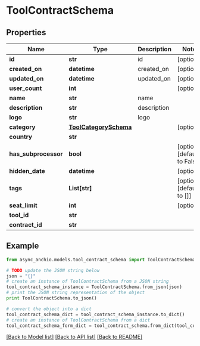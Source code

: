 # ToolContractSchema


## Properties

Name | Type | Description | Notes
------------ | ------------- | ------------- | -------------
**id** | **str** | id | [optional] 
**created_on** | **datetime** | created_on | [optional] 
**updated_on** | **datetime** | updated_on | [optional] 
**user_count** | **int** |  | [optional] 
**name** | **str** | name | 
**description** | **str** | description | 
**logo** | **str** | logo | 
**category** | [**ToolCategorySchema**](ToolCategorySchema.md) |  | [optional] 
**country** | **str** |  | 
**has_subprocessor** | **bool** |  | [optional] [default to False]
**hidden_date** | **datetime** |  | [optional] 
**tags** | **List[str]** |  | [optional] [default to []]
**seat_limit** | **int** |  | [optional] 
**tool_id** | **str** |  | 
**contract_id** | **str** |  | 

## Example

```python
from async_anchio.models.tool_contract_schema import ToolContractSchema

# TODO update the JSON string below
json = "{}"
# create an instance of ToolContractSchema from a JSON string
tool_contract_schema_instance = ToolContractSchema.from_json(json)
# print the JSON string representation of the object
print ToolContractSchema.to_json()

# convert the object into a dict
tool_contract_schema_dict = tool_contract_schema_instance.to_dict()
# create an instance of ToolContractSchema from a dict
tool_contract_schema_form_dict = tool_contract_schema.from_dict(tool_contract_schema_dict)
```
[[Back to Model list]](../README.md#documentation-for-models) [[Back to API list]](../README.md#documentation-for-api-endpoints) [[Back to README]](../README.md)


